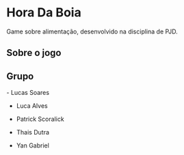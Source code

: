 # Hora Da Boia
Game sobre alimentação, desenvolvido na disciplina de PJD.

## Sobre o jogo

<h2> Grupo</h2>
- Lucas Soares

- Luca Alves

- Patrick Scoralick

- Thais Dutra

- Yan Gabriel
